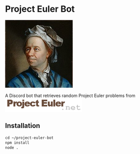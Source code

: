 # Project Euler Bot

![leonhard-euler](https://github.com/carlcorder/project-euler-bot/blob/master/img/euler-portrait.jpg)

A Discord bot that retrieves random Project Euler problems from
[![logo](https://github.com/carlcorder/project-euler-bot/blob/master/img/project-euler-logo.png)](https://projecteuler.net/)

## Installation

```
cd ~/project-euler-bot
npm install
node .
```
